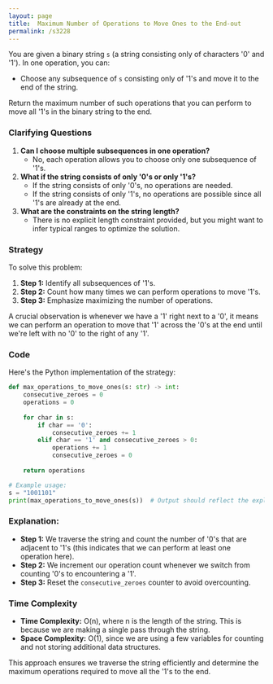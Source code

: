 ```yaml
---
layout: page
title:  Maximum Number of Operations to Move Ones to the End-out
permalink: /s3228
---
```

You are given a binary string `s` (a string consisting only of characters '0' and '1'). In one operation, you can:
- Choose any subsequence of `s` consisting only of '1's and move it to the end of the string.

Return the maximum number of such operations that you can perform to move all '1's in the binary string to the end.

### Clarifying Questions
1. **Can I choose multiple subsequences in one operation?**
   - No, each operation allows you to choose only one subsequence of '1's.
2. **What if the string consists of only '0's or only '1's?**
   - If the string consists of only '0's, no operations are needed.
   - If the string consists of only '1's, no operations are possible since all '1's are already at the end.
3. **What are the constraints on the string length?**
   - There is no explicit length constraint provided, but you might want to infer typical ranges to optimize the solution.

### Strategy
To solve this problem:
1. **Step 1:** Identify all subsequences of '1's.
2. **Step 2:** Count how many times we can perform operations to move '1's.
3. **Step 3:** Emphasize maximizing the number of operations.

A crucial observation is whenever we have a '1' right next to a '0', it means we can perform an operation to move that '1' across the '0's at the end until we're left with no '0' to the right of any '1'.

### Code
Here's the Python implementation of the strategy:

```python
def max_operations_to_move_ones(s: str) -> int:
    consecutive_zeroes = 0
    operations = 0
    
    for char in s:
        if char == '0':
            consecutive_zeroes += 1
        elif char == '1' and consecutive_zeroes > 0:
            operations += 1
            consecutive_zeroes = 0
    
    return operations

# Example usage:
s = "1001101"
print(max_operations_to_move_ones(s))  # Output should reflect the explanation
```

### Explanation:
- **Step 1:** We traverse the string and count the number of '0's that are adjacent to '1's (this indicates that we can perform at least one operation here).
- **Step 2:** We increment our operation count whenever we switch from counting '0's to encountering a '1'.
- **Step 3:** Reset the `consecutive_zeroes` counter to avoid overcounting.

### Time Complexity
- **Time Complexity:** O(n), where n is the length of the string. This is because we are making a single pass through the string.
- **Space Complexity:** O(1), since we are using a few variables for counting and not storing additional data structures.

This approach ensures we traverse the string efficiently and determine the maximum operations required to move all the '1's to the end.